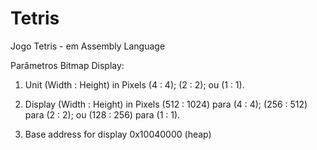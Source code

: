 # Tetris
Jogo Tetris - em Assembly Language

Parâmetros Bitmap Display:
  1.  Unit (Width : Height) in Pixels
        (4 : 4);
        (2 : 2); ou
        (1 : 1).
      
  2.  Display (Width : Height) in Pixels
        (512 : 1024) para (4 : 4);
        (256 : 512) para (2 : 2); ou
        (128 : 256) para (1 : 1).
      
  3.  Base address for display
        0x10040000 (heap)
      
